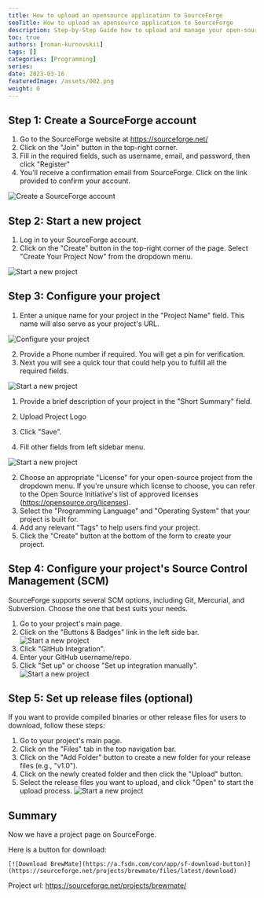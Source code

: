 ```yaml
---
title: How to upload an opensource application to SourceForge
seoTitle: How to upload an opensource application to SourceForge
description: Step-by-Step Guide how to upload and manage your open-source application on SourceForge with this detailed, step-by-step guide, ensuring maximum visibility and accessibility for your project.
toc: true
authors: [roman-kurnovskii]
tags: []
categories: [Programming]
series:
date: 2023-03-16
featuredImage: /assets/002.png
weight: 0
---
```



## Step 1: Create a SourceForge account

1. Go to the SourceForge website at https://sourceforge.net/
1. Click on the "Join" button in the top-right corner.
2. Fill in the required fields, such as username, email, and password, then click "Register"
3. You'll receive a confirmation email from SourceForge. Click on the link provided to confirm your account.

![Create a SourceForge account](assets/001.png)

## Step 2: Start a new project

1. Log in to your SourceForge account.
1. Click on the "Create" button in the top-right corner of the page.
Select "Create Your Project Now" from the dropdown menu.

![Start a new project](assets/002.png)


## Step 3: Configure your project

1. Enter a unique name for your project in the "Project Name" field. This name will also serve as your project's URL.

![Configure your project](assets/003.png)

2. Provide a Phone number if required. You will get a pin for verification. 
3. Next you will see a quick tour that could help you to fulfill all the required fields.

![Start a new project](assets/004.png)

1. Provide a brief description of your project in the "Short Summary" field.
1. Upload Project Logo
1. Click "Save".


1. Fill other fields from left sidebar menu.

![Start a new project](assets/005.png)

2. Choose an appropriate "License" for your open-source project from the dropdown menu. If you're unsure which license to choose, you can refer to the Open Source Initiative's list of approved licenses (https://opensource.org/licenses).
3. Select the "Programming Language" and "Operating System" that your project is built for.
4. Add any relevant "Tags" to help users find your project.
5. Click the "Create" button at the bottom of the form to create your project.

## Step 4: Configure your project's Source Control Management (SCM)

SourceForge supports several SCM options, including Git, Mercurial, and Subversion. Choose the one that best suits your needs.

1. Go to your project's main page.
1. Click on the "Buttons & Badges" link in the left side bar.
![Start a new project](assets/006.png)
3. Click "GitHub Integration".
4. Enter your GitHub username/repo.
5. Click "Set up" or choose "Set up integration manually".
![Start a new project](assets/007.png)

## Step 5: Set up release files (optional)

If you want to provide compiled binaries or other release files for users to download, follow these steps:

1. Go to your project's main page.
1. Click on the "Files" tab in the top navigation bar.
1. Click on the "Add Folder" button to create a new folder for your release files (e.g., "v1.0").
1. Click on the newly created folder and then click the "Upload" button.
1. Select the release files you want to upload, and click "Open" to start the upload process.
![Start a new project](assets/008.png)

## Summary

Now we have a project page on SourceForge.

Here is a button for download:
```
[![Download BrewMate](https://a.fsdn.com/con/app/sf-download-button)](https://sourceforge.net/projects/brewmate/files/latest/download)
```

Project url: https://sourceforge.net/projects/brewmate/
